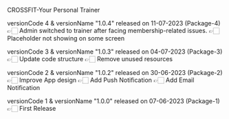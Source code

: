 CROSSFIT-Your Personal Trainer

versionCode 4 & versionName "1.0.4" released on 11-07-2023 (Package-4)
👉🏻 Admin switched to trainer after facing membership-related issues.
👉🏻 Placeholder not showing on some screen

versionCode 3 & versionName "1.0.3" released on 04-07-2023 (Package-3)
👉🏻 Update code structure
👉🏻 Remove unused resources

versionCode 2 & versionName "1.0.2" released on 30-06-2023 (Package-2)
👉🏻 Improve App design
👉🏻 Add Push Notification
👉🏻 Add Email Notification

versionCode 1 & versionName "1.0.0" released on 07-06-2023 (Package-1)
👉🏻 First Release

